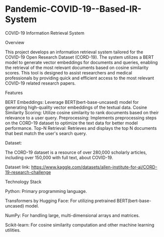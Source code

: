 # Pandemic-COVID-19--Based-IR-System

COVID-19 Information Retrieval System

Overview

This project develops an information retrieval system tailored for the COVID-19 Open Research Dataset (CORD-19). The system utilizes a BERT model to generate vector embeddings for documents and queries, enabling the retrieval of the most relevant documents based on cosine similarity scores. This tool is designed to assist researchers and medical professionals by providing quick and efficient access to the most relevant COVID-19 related research papers.

Features

BERT Embeddings: Leverage BERT(bert-base-uncased) model for generating high-quality vector embeddings of the textual data.
Cosine Similarity Scoring: Utilize cosine similarity to rank documents based on their relevance to a user query.
Preprocessing: Implements preprocessing steps on the CORD-19 dataset to optimize the text data for better model performance.
Top-N Retrieval: Retrieves and displays the top N documents that best match the user's search query.

Dataset:

The CORD-19 dataset is a resource of over 280,000 scholarly articles, including over 150,000 with full text, about COVID-19.

Dataset link: https://www.kaggle.com/datasets/allen-institute-for-ai/CORD-19-research-challenge

Technology Stack

Python: Primary programming language.

Transformers by Hugging Face: For utilizing pretrained BERT(bert-base-uncased) model.

NumPy: For handling large, multi-dimensional arrays and matrices.

Scikit-learn: For cosine similarity computation and other machine learning utilities.
